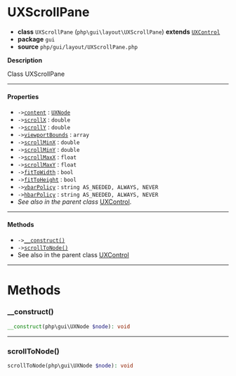 # UXScrollPane

- **class** `UXScrollPane` (`php\gui\layout\UXScrollPane`) **extends** [`UXControl`](https://github.com/jphp-compiler/jphp/blob/master/exts/jphp-gui-ext/api-docs/classes/php/gui/UXControl.md)
- **package** `gui`
- **source** `php/gui/layout/UXScrollPane.php`

**Description**

Class UXScrollPane

---

#### Properties

- `->`[`content`](#prop-content) : [`UXNode`](https://github.com/jphp-compiler/jphp/blob/master/exts/jphp-gui-ext/api-docs/classes/php/gui/UXNode.md)
- `->`[`scrollX`](#prop-scrollx) : `double`
- `->`[`scrollY`](#prop-scrolly) : `double`
- `->`[`viewportBounds`](#prop-viewportbounds) : `array`
- `->`[`scrollMinX`](#prop-scrollminx) : `double`
- `->`[`scrollMinY`](#prop-scrollminy) : `double`
- `->`[`scrollMaxX`](#prop-scrollmaxx) : `float`
- `->`[`scrollMaxY`](#prop-scrollmaxy) : `float`
- `->`[`fitToWidth`](#prop-fittowidth) : `bool`
- `->`[`fitToHeight`](#prop-fittoheight) : `bool`
- `->`[`vbarPolicy`](#prop-vbarpolicy) : `string AS_NEEDED, ALWAYS, NEVER`
- `->`[`hbarPolicy`](#prop-hbarpolicy) : `string AS_NEEDED, ALWAYS, NEVER`
- *See also in the parent class* [UXControl](https://github.com/jphp-compiler/jphp/blob/master/exts/jphp-gui-ext/api-docs/classes/php/gui/UXControl.md).

---

#### Methods

- `->`[`__construct()`](#method-__construct)
- `->`[`scrollToNode()`](#method-scrolltonode)
- See also in the parent class [UXControl](https://github.com/jphp-compiler/jphp/blob/master/exts/jphp-gui-ext/api-docs/classes/php/gui/UXControl.md)

---
# Methods

<a name="method-__construct"></a>

### __construct()
```php
__construct(php\gui\UXNode $node): void
```

---

<a name="method-scrolltonode"></a>

### scrollToNode()
```php
scrollToNode(php\gui\UXNode $node): void
```